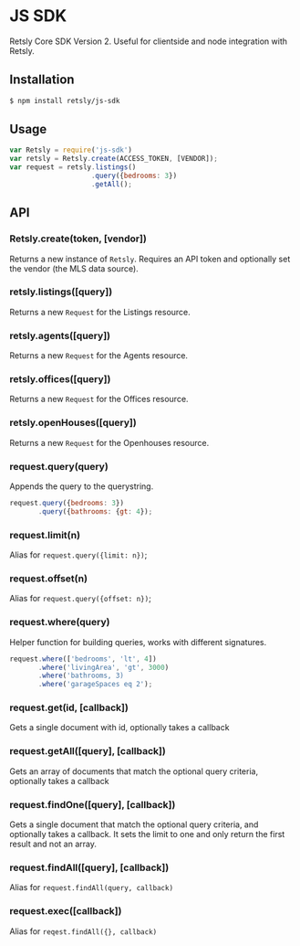 # JS SDK
 Retsly Core SDK Version 2. Useful for clientside and node integration with Retsly.

## Installation
```bash
$ npm install retsly/js-sdk
```

## Usage
```js
var Retsly = require('js-sdk')
var retsly = Retsly.create(ACCESS_TOKEN, [VENDOR]);
var request = retsly.listings()
                    .query({bedrooms: 3})
                    .getAll();
```

## API
### Retsly.create(token, [vendor])
Returns a new instance of `Retsly`. Requires an API token and optionally set the vendor (the MLS data source).

### retsly.listings([query])
Returns a new `Request` for the Listings resource.

### retsly.agents([query])
Returns a new `Request` for the Agents resource.

### retsly.offices([query])
Returns a new `Request` for the Offices resource.

### retsly.openHouses([query])
Returns a new `Request` for the Openhouses resource.

### request.query(query)
Appends the query to the querystring.
```js
request.query({bedrooms: 3})
       .query({bathrooms: {gt: 4});
```

### request.limit(n)
Alias for `request.query({limit: n})`;

### request.offset(n)
Alias for `request.query({offset: n})`;

### request.where(query)
Helper function for building queries, works with different signatures.
```js
request.where(['bedrooms', 'lt', 4])
       .where('livingArea', 'gt', 3000)
       .where('bathrooms, 3)
       .where('garageSpaces eq 2');
```
### request.get(id, [callback])
Gets a single document with id, optionally takes a callback

### request.getAll([query], [callback])
Gets an array of documents that match the optional query criteria, optionally takes a callback

### request.findOne([query], [callback])
Gets a single document that match the optional query criteria, and optionally takes a callback. It sets the limit to one and only return the first result and not an array.

### request.findAll([query], [callback])
Alias for `request.findAll(query, callback)`

### request.exec([callback])
Alias for `reqest.findAll({}, callback)`
